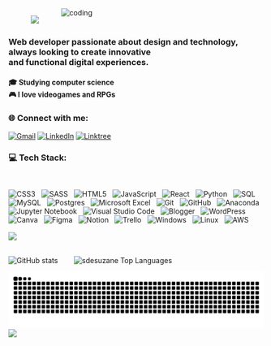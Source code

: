 <img align="right" width="400" src="https://media.giphy.com/media/YAnpMSHcurJVS/giphy.gif?cid=ecf05e473td11suapn4rt64qy041vp79uknhqbsy39rchjss&ep=v1_gifs_search&rid=giphy.gif&ct=g" alt="coding">

<p align="center">
  <img src="https://readme-typing-svg.demolab.com?font=exo+2&size=24&pause=100&color=790975&center=true&vCenter=true&width=435&lines=I'm%2C+Maria+Suzane...;and+I'm+a+web+developer!">
</p>

<h3>
  Web developer passionate about design and technology, always looking to create innovative</br> and functional digital experiences.
</h3>
<h4 align="left">🎓 Studying computer science</br> 🎮 I love videogames and RPGs</h4>

### 🌐 Connect with me:

[![Gmail](https://img.shields.io/badge/Gmail-D14836?style=for-the-badge&logo=gmail&logoColor=white)](mailto:suzaane97@gmail.com)
[![LinkedIn](https://img.shields.io/badge/linkedin-%230077B5.svg?style=for-the-badge&logo=linkedin&logoColor=white)](https://www.linkedin.com/in/mariasuzane/)
[![Linktree](https://img.shields.io/badge/linktree-1de9b6?style=for-the-badge&logo=linktree&logoColor=white)](https://linktr.ee/sdesuzane)

### 💻 Tech Stack:
<br>

![CSS3](https://img.shields.io/badge/css3-%231572B6.svg?style=flat-square&logo=css3&logoColor=white)&nbsp;&nbsp;
![SASS](https://img.shields.io/badge/SASS-hotpink.svg?style=flat-square&logo=SASS&logoColor=white)&nbsp;&nbsp;
![HTML5](https://img.shields.io/badge/html5-%23E34F26.svg?style=flat-square&logo=html5&logoColor=white)&nbsp;&nbsp;
![JavaScript](https://img.shields.io/badge/javascript-%23323330.svg?style=flat-square&logo=javascript&logoColor=%23F7DF1E)&nbsp;&nbsp;
![React](https://img.shields.io/badge/react-%2320232a.svg?style=flat-square&logo=react&logoColor=%2361DAFB)&nbsp;&nbsp;
![Python](https://img.shields.io/badge/python-3670A0?style=flat-square&logo=python&logoColor=ffdd54)&nbsp;&nbsp;
![SQL](https://img.shields.io/badge/sql-4479A1.svg?style=flat-square&logo=sql&logoColor=white)&nbsp;&nbsp;
![MySQL](https://img.shields.io/badge/mysql-4479A1.svg?style=flat-square&logo=sql&logoColor=white)&nbsp;&nbsp;
![Postgres](https://img.shields.io/badge/postgres-%23316192.svg?style=flat-square&logo=postgresql&logoColor=white)&nbsp;&nbsp;
![Microsoft Excel](https://img.shields.io/badge/Microsoft_Excel-217346?style=flat-square&logo=microsoft-excel&logoColor=white)&nbsp;&nbsp;
![Git](https://img.shields.io/badge/git-%23F05033.svg?style=flat-square&logo=git&logoColor=white)&nbsp;&nbsp;
![GitHub](https://img.shields.io/badge/github-%23121011.svg?style=flat-square&logo=github&logoColor=white)&nbsp;&nbsp;
![Anaconda](https://img.shields.io/badge/Anaconda-%2344A833.svg?style=flat-square&logo=anaconda&logoColor=white)&nbsp;&nbsp;
![Jupyter Notebook](https://img.shields.io/badge/jupyter-%23FA0F00.svg?style=flat-square&logo=jupyter&logoColor=white)&nbsp;&nbsp;
![Visual Studio Code](https://img.shields.io/badge/Visual%20Studio%20Code-0078d7.svg?style=flat-square&logo=visual-studio-code&logoColor=white)&nbsp;&nbsp;
![Blogger](https://img.shields.io/badge/Blogger-FF5722?style=flat-square&logo=blogger&logoColor=white)&nbsp;&nbsp;
![WordPress](https://img.shields.io/badge/WordPress-%23117AC9.svg?style=flat-square&logo=WordPress&logoColor=white)&nbsp;&nbsp;
![Canva](https://img.shields.io/badge/Canva-%2300C4CC.svg?style=flat-square&logo=Canva&logoColor=white)&nbsp;&nbsp;
![Figma](https://img.shields.io/badge/figma-%23F24E1E.svg?style=flat-square&logo=figma&logoColor=white)&nbsp;&nbsp;
![Notion](https://img.shields.io/badge/Notion-%23000000.svg?style=flat-square&logo=notion&logoColor=white)&nbsp;&nbsp;
![Trello](https://img.shields.io/badge/Trello-%23026AA7.svg?style=flat-square&logo=Trello&logoColor=white)&nbsp;&nbsp;
![Windows](https://img.shields.io/badge/Windows-0078D6?style=flat-square&logo=windows&logoColor=white)&nbsp;&nbsp;
![Linux](https://img.shields.io/badge/Linux-FCC624?style=flat-square&logo=linux&logoColor=black)&nbsp;&nbsp;
![AWS](https://img.shields.io/badge/AWS-%23FF9900.svg?style=flat-square&logo=amazon-aws&logoColor=white)

<img align="center" src="https://www.animatedimages.org/data/media/562/animated-line-image-0498.gif" width="1920"></br></br>

![GitHub stats](https://github-readme-stats-git-masterrstaa-rickstaa.vercel.app/api?username=sdesuzane&theme=radical&showicons=true&hideborder=false&layout=compact)&nbsp;&nbsp;&nbsp;&nbsp;&nbsp;&nbsp;&nbsp;
![sdesuzane Top Languages](https://github-readme-stats.vercel.app/api/top-langs/?username=sdesuzane&theme=radical&showicons=true&hideborder=false&layout=compact)

<picture>
  <source media="(prefers-color-scheme: dark)" srcset="https://raw.githubusercontent.com/sdesuzane/sdesuzane/output/github-contribution-grid-snake-dark.svg">
  <img alt="github contribution grid snake animation" src="https://raw.githubusercontent.com/sdesuzane/sdesuzane/output/github-contribution-grid-snake.svg">
</picture>

</br>

<div align="left">
  <a href="https://www.canva.com/design/DAGP09wqzNw/QXUgGimjb3x0QgtpP88z4A/view?utm_content=DAGP09wqzNw&utm_campaign=designshare&utm_medium=link&utm_source=editor" target="_blank">
  <img src="https://img.shields.io/badge/CV-Maria_suzane-790975" height="40"/>
  </a>
</div>
